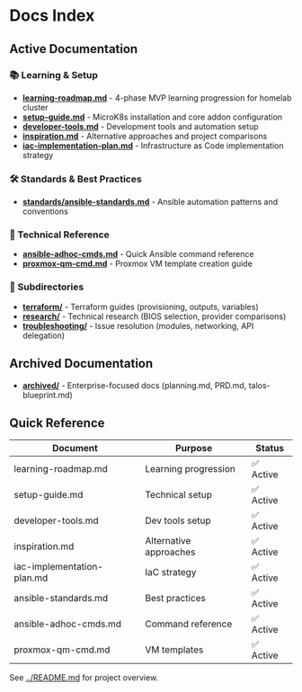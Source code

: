 # Docs Index

## Active Documentation

### 📚 Learning & Setup

- **[learning-roadmap.md](learning-roadmap.md)** - 4-phase MVP learning progression for homelab cluster
- **[setup-guide.md](setup-guide.md)** - MicroK8s installation and core addon configuration
- **[developer-tools.md](developer-tools.md)** - Development tools and automation setup
- **[inspiration.md](inspiration.md)** - Alternative approaches and project comparisons
- **[iac-implementation-plan.md](iac-implementation-plan.md)** - Infrastructure as Code implementation strategy

### 🛠️ Standards & Best Practices

- **[standards/ansible-standards.md](standards/ansible-standards.md)** - Ansible automation patterns and conventions

### 🔧 Technical Reference

- **[ansible-adhoc-cmds.md](ansible-adhoc-cmds.md)** - Quick Ansible command reference
- **[proxmox-qm-cmd.md](proxmox-qm-cmd.md)** - Proxmox VM template creation guide

### 📁 Subdirectories

- **[terraform/](terraform/)** - Terraform guides (provisioning, outputs, variables)
- **[research/](research/)** - Technical research (BIOS selection, provider comparisons)
- **[troubleshooting/](troubleshooting/)** - Issue resolution (modules, networking, API delegation)

## Archived Documentation

- **[archived/](archived/)** - Enterprise-focused docs (planning.md, PRD.md, talos-blueprint.md)

## Quick Reference

| Document                   | Purpose                | Status    |
| -------------------------- | ---------------------- | --------- |
| learning-roadmap.md        | Learning progression   | ✅ Active |
| setup-guide.md             | Technical setup        | ✅ Active |
| developer-tools.md         | Dev tools setup        | ✅ Active |
| inspiration.md             | Alternative approaches | ✅ Active |
| iac-implementation-plan.md | IaC strategy           | ✅ Active |
| ansible-standards.md       | Best practices         | ✅ Active |
| ansible-adhoc-cmds.md      | Command reference      | ✅ Active |
| proxmox-qm-cmd.md          | VM templates           | ✅ Active |

See [../README.md](../README.md) for project overview.
